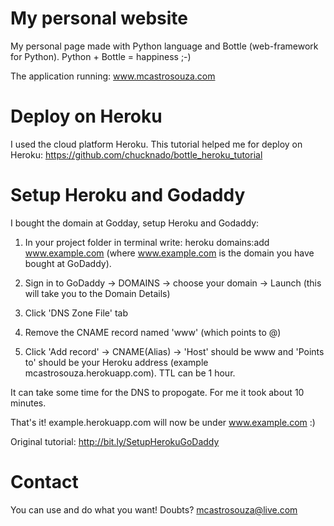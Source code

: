# My personal website
My personal page made with Python language and Bottle (web-framework for Python). Python + Bottle = happiness ;-)

The application running: www.mcastrosouza.com

# Deploy on Heroku
I used the cloud platform Heroku. This tutorial helped me for deploy on Heroku: https://github.com/chucknado/bottle_heroku_tutorial

# Setup Heroku and Godaddy
I bought the domain at Godday, setup Heroku and Godaddy:

1. In your project folder in terminal write: heroku domains:add www.example.com (where www.example.com is the domain you have bought at GoDaddy).

2. Sign in to GoDaddy -> DOMAINS -> choose your domain -> Launch (this will take you to the Domain Details)

3. Click 'DNS Zone File' tab

4. Remove the CNAME record named 'www' (which points to @)

5. Click 'Add record' -> CNAME(Alias) -> 'Host' should be www and 'Points to' should be your Heroku address (example mcastrosouza.herokuapp.com). TTL can be 1 hour.

It can take some time for the DNS to propogate. For me it took about 10 minutes.

That's it! example.herokuapp.com will now be under www.example.com :)

Original tutorial: http://bit.ly/SetupHerokuGoDaddy

# Contact
You can use and do what you want! Doubts? mcastrosouza@live.com
